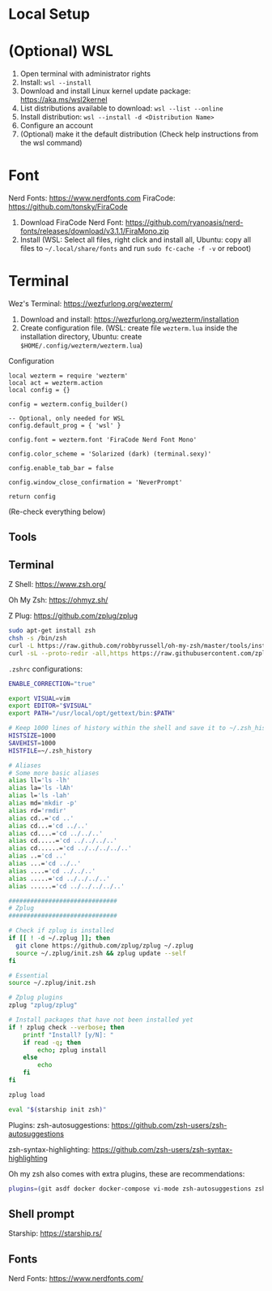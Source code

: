 # Local Setup

# (Optional) WSL

1. Open terminal with administrator rights
2. Install: `wsl --install`
3. Download and install Linux kernel update package: <https://aka.ms/wsl2kernel>
4. List distributions available to download: `wsl --list --online`
5. Install distribution: `wsl --install -d <Distribution Name>`
6. Configure an account
7. (Optional) make it the default distribution (Check help instructions from the wsl command)

# Font

Nerd Fonts: <https://www.nerdfonts.com>
FiraCode: <https://github.com/tonsky/FiraCode>

1. Download FiraCode Nerd Font: <https://github.com/ryanoasis/nerd-fonts/releases/download/v3.1.1/FiraMono.zip>
2. Install (WSL: Select all files, right click and install all, Ubuntu: copy all files to `~/.local/share/fonts` and run `sudo fc-cache -f -v` or reboot)

# Terminal

Wez's Terminal: <https://wezfurlong.org/wezterm/>

1. Download and install: <https://wezfurlong.org/wezterm/installation>
2. Create configuration file. (WSL: create file `wezterm.lua` inside the installation directory, Ubuntu: create `$HOME/.config/wezterm/wezterm.lua`)

Configuration
```
local wezterm = require 'wezterm'
local act = wezterm.action
local config = {}

config = wezterm.config_builder()

-- Optional, only needed for WSL
config.default_prog = { 'wsl' }

config.font = wezterm.font 'FiraCode Nerd Font Mono'

config.color_scheme = 'Solarized (dark) (terminal.sexy)'

config.enable_tab_bar = false

config.window_close_confirmation = 'NeverPrompt'

return config
```

(Re-check everything below)
## Tools

## Terminal

Z Shell: <https://www.zsh.org/>

Oh My Zsh: <https://ohmyz.sh/>

Z Plug: <https://github.com/zplug/zplug>

```bash
sudo apt-get install zsh
chsh -s /bin/zsh
curl -L https://raw.github.com/robbyrussell/oh-my-zsh/master/tools/install.sh | sh
curl -sL --proto-redir -all,https https://raw.githubusercontent.com/zplug/installer/master/installer.zsh | zsh
```

`.zshrc` configurations:

```bash
ENABLE_CORRECTION="true"

export VISUAL=vim
export EDITOR="$VISUAL"
export PATH="/usr/local/opt/gettext/bin:$PATH"

# Keep 1000 lines of history within the shell and save it to ~/.zsh_history:
HISTSIZE=1000
SAVEHIST=1000
HISTFILE=~/.zsh_history

# Aliases
# Some more basic aliases
alias ll='ls -lh'
alias la='ls -lAh'
alias l='ls -lah'
alias md='mkdir -p'
alias rd='rmdir'
alias cd..='cd ..'
alias cd...='cd ../..'
alias cd....='cd ../../..'
alias cd.....='cd ../../../..'
alias cd......='cd ../../../../..'
alias ..='cd ..'
alias ...='cd ../..'
alias ....='cd ../../..'
alias .....='cd ../../../..'
alias ......='cd ../../../../..'

##############################
# Zplug
##############################

# Check if zplug is installed
if [[ ! -d ~/.zplug ]]; then
  git clone https://github.com/zplug/zplug ~/.zplug
  source ~/.zplug/init.zsh && zplug update --self
fi

# Essential
source ~/.zplug/init.zsh

# Zplug plugins
zplug "zplug/zplug"

# Install packages that have not been installed yet
if ! zplug check --verbose; then
    printf "Install? [y/N]: "
    if read -q; then
        echo; zplug install
    else
        echo
    fi
fi

zplug load

eval "$(starship init zsh)"
```

Plugins:
zsh-autosuggestions: <https://github.com/zsh-users/zsh-autosuggestions>

zsh-syntax-highlighting: <https://github.com/zsh-users/zsh-syntax-highlighting>

Oh my zsh also comes with extra plugins, these are recommendations:

```bash
plugins=(git asdf docker docker-compose vi-mode zsh-autosuggestions zsh-syntax-highlighting)
```

## Shell prompt

Starship: <https://starship.rs/>

## Fonts

Nerd Fonts: <https://www.nerdfonts.com/>
